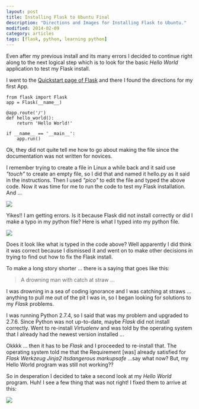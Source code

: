 ```yaml
---
layout: post
title: Installing Flask to Ubuntu Final
description: "Directions and Images for Installing Flask to Ubuntu."
modified: 2014-02-09
category: articles
tags: [flask, python, learning python]
---
```


Even after my previous install and its many errors I decided to continue right along to the next logical step which is to look for the basic *Hello World* application to test my Flask install.

I went to the [Quickstart page of Flask](http://flask.pocoo.org/docs/quickstart/#deploying-to-a-web-server) and there I found the directions for my first App.

    from flask import Flask
    app = Flask(__name__)
    
    @app.route('/')
    def hello_world():
    	return 'Hello World!'
    
    if __name__ == '__main__':
    	app.run()

Ok, they did not quite tell me how to go about making the file since the documentation was not written for novices.

I remember trying to create a file in Linux a while back and it said use *"touch"* to create an empty file, so I did that and named it hello.py as it said in the instructions. Then I used *"pico"* to edit the file and typed the above code. Now it was time for me to run the code to test my Flask installation. And ...

![](http://i1205.photobucket.com/albums/bb424/cybercorp/GitHub%20Images/2014-02-06_2358_zps07383f0a.png)

Yikes!! I am getting errors. Is it because Flask did not install correctly or did I make a typo in my python file? Here is what I typed into my python file.

![](http://i1205.photobucket.com/albums/bb424/cybercorp/GitHub%20Images/2014-02-09_1535_zpscb4ec3fc.png)

Does it look like what is typed in the code above? Well apparently I did think it was correct because I dismissed it and went on to make other decisions in trying to find out how to fix the Flask install.

To make a long story shorter ... there is a saying that goes like this:
> A drowning man with catch at straw ...

I was drowning in a sea of coding ignorance and I was catching at straws ... anything to pull me out of the pit I was in, so I began looking for solutions to my *Flask* problems. 

I was running Python 2.7.4, so I said that was my problem and upgraded to 2.7.6. Since Python was not up-to-date, maybe *Flask* did not install correctly. Went to re-install *Virtualenv* and was told by the operating system that I already had the newest version installed ... 

Okkkk ... then it has to be *Flask* and I proceeded to re-install that. The operating system told me that the Requirement [was] already satisfied for *Flask Werkzeug Jinja2 itsdangerous markupsafe* ...say what now? But, my Hello World program was still not working??

So in desperation I decided to take a second look at my *Hello World* program. Huh! I see a few thing that was not right! I fixed them to arrive at this:

![](http://i1205.photobucket.com/albums/bb424/cybercorp/GitHub%20Images/2014-02-09_1551_zpse6ebedbe.png)



